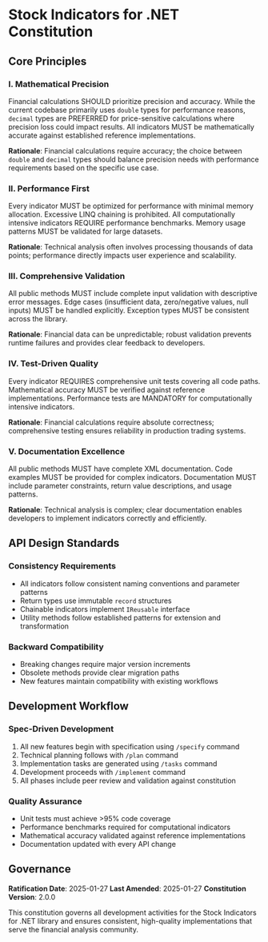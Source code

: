 # Stock Indicators for .NET Constitution

## Core Principles

### I. Mathematical Precision

Financial calculations SHOULD prioritize precision and accuracy. While the current codebase primarily uses `double` types for performance reasons, `decimal` types are PREFERRED for price-sensitive calculations where precision loss could impact results. All indicators MUST be mathematically accurate against established reference implementations.

**Rationale**: Financial calculations require accuracy; the choice between `double` and `decimal` types should balance precision needs with performance requirements based on the specific use case.

### II. Performance First

Every indicator MUST be optimized for performance with minimal memory allocation. Excessive LINQ chaining is prohibited. All computationally intensive indicators REQUIRE performance benchmarks. Memory usage patterns MUST be validated for large datasets.

**Rationale**: Technical analysis often involves processing thousands of data points; performance directly impacts user experience and scalability.

### III. Comprehensive Validation

All public methods MUST include complete input validation with descriptive error messages. Edge cases (insufficient data, zero/negative values, null inputs) MUST be handled explicitly. Exception types MUST be consistent across the library.

**Rationale**: Financial data can be unpredictable; robust validation prevents runtime failures and provides clear feedback to developers.

### IV. Test-Driven Quality

Every indicator REQUIRES comprehensive unit tests covering all code paths. Mathematical accuracy MUST be verified against reference implementations. Performance tests are MANDATORY for computationally intensive indicators.

**Rationale**: Financial calculations require absolute correctness; comprehensive testing ensures reliability in production trading systems.

### V. Documentation Excellence

All public methods MUST have complete XML documentation. Code examples MUST be provided for complex indicators. Documentation MUST include parameter constraints, return value descriptions, and usage patterns.

**Rationale**: Technical analysis is complex; clear documentation enables developers to implement indicators correctly and efficiently.

## API Design Standards

### Consistency Requirements

- All indicators follow consistent naming conventions and parameter patterns
- Return types use immutable `record` structures
- Chainable indicators implement `IReusable` interface
- Utility methods follow established patterns for extension and transformation

### Backward Compatibility

- Breaking changes require major version increments
- Obsolete methods provide clear migration paths
- New features maintain compatibility with existing workflows

## Development Workflow

### Spec-Driven Development

1. All new features begin with specification using `/specify` command
2. Technical planning follows with `/plan` command
3. Implementation tasks are generated using `/tasks` command  
4. Development proceeds with `/implement` command
5. All phases include peer review and validation against constitution

### Quality Assurance

- Unit tests must achieve >95% code coverage
- Performance benchmarks required for computational indicators
- Mathematical accuracy validated against reference implementations
- Documentation updated with every API change

## Governance

**Ratification Date**: 2025-01-27
**Last Amended**: 2025-01-27
**Constitution Version**: 2.0.0

This constitution governs all development activities for the Stock Indicators for .NET library and ensures consistent, high-quality implementations that serve the financial analysis community.